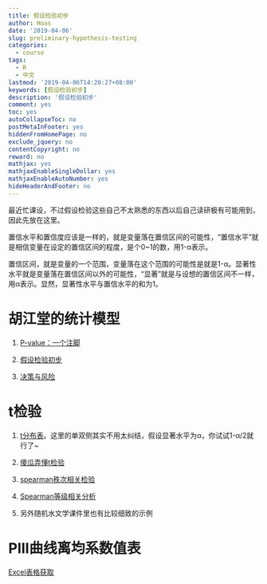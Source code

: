 ```yaml
---
title: 假设检验初步
author: Hoas
date: '2019-04-06'
slug: preliminary-hypothesis-testing
categories:
  - course
tags:
  - R
  - 中文
lastmod: '2019-04-06T14:20:27+08:00'
keywords: [假设检验初步]
description: '假设检验初步'
comment: yes
toc: yes
autoCollapseToc: no
postMetaInFooter: yes
hiddenFromHomePage: no
exclude_jquery: no
contentCopyright: no
reward: no
mathjax: yes
mathjaxEnableSingleDollar: yes
mathjaxEnableAutoNumber: yes
hideHeaderAndFooter: no
---
```


最近忙课设，不过假设检验这些自己不太熟悉的东西以后自己读研极有可能用到，因此先放在这里。

置信水平和置信度应该是一样的，就是变量落在置信区间的可能性，“置信水平”就是相信变量在设定的置信区间的程度，是个0~1的数，用1-α表示。

置信区间，就是变量的一个范围，变量落在这个范围的可能性是就是1-α。显著性水平就是变量落在置信区间以外的可能性，“显著”就是与设想的置信区间不一样，用α表示。显然，显著性水平与置信水平的和为1。

<!--more-->

# 胡江堂的统计模型

1. [P-value：一个注脚](https://cosx.org/2008/12/p-value-notes/)

2. [假设检验初步](https://cosx.org/2010/11/hypotheses-testing)

3. [决策与风险](https://cosx.org/2008/12/decision-and-risk/)

# t检验

1. [t分布表](https://zh.wikipedia.org/wiki/%E5%AD%A6%E7%94%9Ft-%E5%88%86%E5%B8%83)。这里的单双侧其实不用太纠结，假设显著水平为α，你试试1-α/2就行了~

2. [傻瓜弄懂t检验](https://mangowu97.github.io/%E5%82%BB%E7%93%9C%E5%BC%84%E6%87%82t%E6%A3%80%E9%AA%8C)
3. [spearman秩次相关检验](https://wenku.baidu.com/view/bbe42447cc7931b765ce15f6.html)
4. [Spearman等级相关分析](https://wenku.baidu.com/view/cf1b5d48767f5acfa1c7cd11.html)
5. 另外随机水文学课件里也有比较细致的示例

# PIII曲线离均系数值表

[Excel表格获取](https://hoas.xyz/PIII.xlsx)

